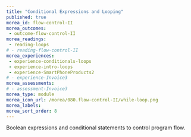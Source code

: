 ```yaml
---
title: "Conditional Expressions and Looping"
published: true
morea_id: flow-control-II
morea_outcomes:
 - outcome-flow-control-II
morea_readings:
 - reading-loops
# - reading-flow-control-II
morea_experiences:
 - experience-conditionals-loops
 - experience-intro-loops
 - experience-SmartPhoneProducts2
# - experience-Invoice3
morea_assessments:
# - assessment-Invoice3
morea_type: module
morea_icon_url: /morea/080.flow-control-II/while-loop.png
morea_labels:
morea_sort_order: 8
---
```


Boolean expressions and conditional statements to control program flow.